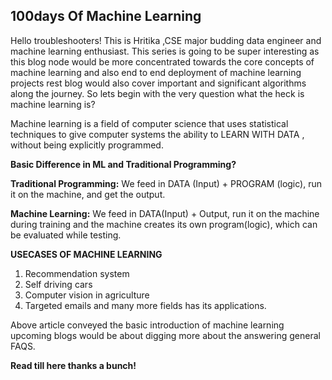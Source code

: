 ## 100days Of Machine Learning

Hello troubleshooters! This is Hritika ,CSE major budding data engineer and machine learning enthusiast. This series is going to be super interesting as this blog node would be more concentrated towards the core concepts of machine learning and also end to end deployment of machine learning projects rest blog would also cover important and significant algorithms along the journey. So lets begin with the very question what the heck is machine learning is?

Machine learning is a field of computer science that uses statistical techniques to give computer systems the ability to LEARN WITH DATA , without being explicitly programmed.

**Basic Difference in ML and Traditional Programming?**

**Traditional Programming:** We feed in DATA (Input) + PROGRAM (logic), run it on the machine, and get the output.

**Machine Learning:** We feed in DATA(Input) + Output, run it on the machine during training and the machine creates its own program(logic), which can be evaluated while testing.

**USECASES OF MACHINE LEARNING**

1. Recommendation system
2. Self driving cars
3. Computer vision in agriculture 
4. Targeted emails and many more fields has its applications.

Above article conveyed the basic introduction of machine learning upcoming blogs would be about digging more about the answering general FAQS. 

**Read till here thanks a bunch!**
